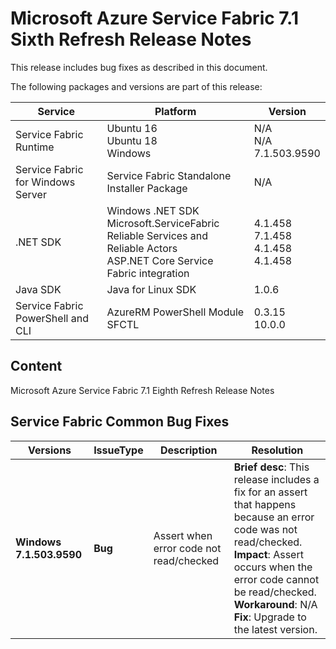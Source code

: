 # Microsoft Azure Service Fabric 7.1 Sixth Refresh Release Notes

This release includes bug fixes as described in this document.

The following packages and versions are part of this release:

| Service | Platform | Version |
|---------|----------|---------|
|Service Fabric Runtime| Ubuntu 16 <br> Ubuntu 18 <br> Windows | N/A <br> N/A <br> 7.1.503.9590 |
|Service Fabric for Windows Server|Service Fabric Standalone Installer Package | N/A |
|.NET SDK |Windows .NET SDK <br> Microsoft.ServiceFabric <br> Reliable Services and Reliable Actors <br> ASP.NET Core Service Fabric integration| 4.1.458 <br> 7.1.458 <br> 4.1.458 <br> 4.1.458 |
|Java SDK  |Java for Linux SDK  | 1.0.6 |
|Service Fabric PowerShell and CLI | AzureRM PowerShell Module  <br> SFCTL | 0.3.15 <br> 10.0.0 |

## Content 

Microsoft Azure Service Fabric 7.1 Eighth Refresh Release Notes

## Service Fabric Common Bug Fixes

| Versions | IssueType | Description | Resolution | 
|-|-|-|-|
| **Windows 7.1.503.9590** <br> | **Bug** | Assert when error code not read/checked | **Brief desc**: This release includes a fix for an assert that happens because an error code was not read/checked.  <br> **Impact**: Assert occurs when the error code cannot be read/checked. <br> **Workaround**: N/A <br> **Fix**: Upgrade to the latest version.
